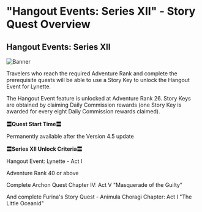 # "Hangout Events: Series XII" - Story Quest Overview
## Hangout Events: Series XII
![Banner](https://sdk.hoyoverse.com/upload/ann/2024/03/06/2b9039e34878ea87c1f6ecd8a88d3cb2_7732531272549409308.jpg)

Travelers who reach the required Adventure Rank and complete the prerequisite quests will be able to use a Story Key to unlock the Hangout Event for Lynette.

The Hangout Event feature is unlocked at Adventure Rank 26. Story Keys are obtained by claiming Daily Commission rewards (one Story Key is awarded for every eight Daily Commission rewards claimed).

**〓Quest Start Time〓**

Permanently available after the Version 4.5 update

**〓Series XII Unlock Criteria〓**

Hangout Event: Lynette - Act I

Adventure Rank 40 or above

Complete Archon Quest Chapter IV: Act V "Masquerade of the Guilty"

And complete Furina's Story Quest - Animula Choragi Chapter: Act I "The Little Oceanid"
